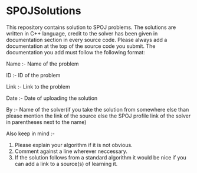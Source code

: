 # SPOJSolutions
This repository contains solution to SPOJ problems. The solutions are written in C++ language, credit to the solver has been given in documentation section in every source code.
Please always add a documentation at the top of the source code you submit.
The documentation you add must follow the following format:

Name :- Name of the problem

ID :- ID of the problem

Link :- Link to the problem

Date :- Date of uploading the solution

By :- Name of the solver(if you take the solution from somewhere else than please mention the link of the source else the SPOJ profile link of the solver in parentheses next to the name)

Also keep in mind :-
1. Please explain your algorithm if it is not obvious.
2. Comment against a line wherever neccessary.
3. If the solution follows from a standard algorithm it would be nice if you can add a link to a source(s) of learning it.
